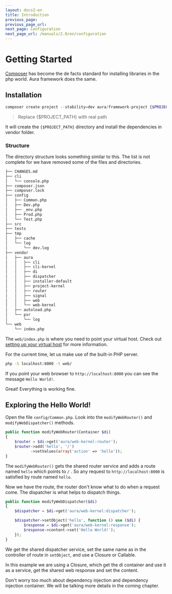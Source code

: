 ```yaml
---
layout: docs2-en
title: Introduction
previous_page:
previous_page_url:
next_page: Configuration
next_page_url: /manuals/2.0/en/configuration
---
```


# Getting Started

[Composer](http://getcomposer.org) has become the de facto standard for installing libraries in the php world. Aura framework does the same.

## Installation

```php
composer create-project --stability=dev aura/framework-project {$PROJECT_PATH}
```

> Replace {$PROJECT_PATH} with real path

It will create the `{$PROJECT_PATH}` directory and install the dependencies in vendor folder.

### Structure

The directory structure looks something similar to this. The list is not complete for we have removed some of the files and directories.

```bash
├── CHANGES.md
├── cli
│   └── console.php
├── composer.json
├── composer.lock
├── config
│   ├── Common.php
│   ├── Dev.php
│   ├── _env.php
│   ├── Prod.php
│   └── Test.php
├── src
├── tests
├── tmp
│   ├── cache
│   └── log
│       └── dev.log
├── vendor
│   ├── aura
│   │   ├── cli
│   │   ├── cli-kernel
│   │   ├── di
│   │   ├── dispatcher
│   │   ├── installer-default
│   │   ├── project-kernel
│   │   ├── router
│   │   ├── signal
│   │   ├── web
│   │   └── web-kernel
│   ├── autoload.php
│   └── psr
│       └── log
└── web
    └── index.php
```

The `web/index.php` is where you need to point your virtual host. Check out [setting up your virtual host](/manuals/2.0/en/setup/) for more information.

For the current time, let us make use of the built-in PHP server.


```bash
php -S localhost:8000 -t web/
```

If you point your web browser to `http://localhost:8000` you can see the message `Hello World!`.

Great! Everything is working fine.

## Exploring the Hello World!

Open the file `config/Common.php`. Look into the `modifyWebRouter()` and
`modifyWebDispatcher()` methods.

```php
public function modifyWebRouter(Container $di)
{
    $router = $di->get('aura/web-kernel:router');
    $router->add('hello', '/')
           ->setValues(array('action' => 'hello'));
}
```

The `modifyWebRouter()` gets the shared router service and adds a route named `hello` which points to `/` . So any request to `http://localhost:8000` is satisfied by route named `hello`.

Now we have the route, the router don't know what to do when a request come. The dispatcher is what helps to dispatch things.

```php
public function modifyWebDispatcher($di)
{
    $dispatcher = $di->get('aura/web-kernel:dispatcher');

    $dispatcher->setObject('hello', function () use ($di) {
        $response = $di->get('aura/web-kernel:response');
        $response->content->set('Hello World!');
    });
}
```

We get the shared dispatcher service, set the same name as in the controller of route in `setObject`, and use a Closure or Callable.

In this example we are using a Closure, which get the di container and use it as a service, get the shared web response and set the content.

Don't worry too much about dependency injection and dependency injection container. We will be talking more details in the coming chapter.
